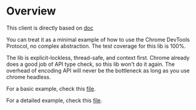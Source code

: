 # Overview

This client is directly based on [doc](https://chromedevtools.github.io/devtools-protocol/)

You can treat it as a minimal example of how to use the Chrome DevTools Protocol, no
complex abstraction. The test coverage for this lib is 100%.

The lib is explicit-lockless, thread-safe, and context first. Chrome already does a good job of API type check,
so this lib won't do it again. The overhead of encoding API will never be the bottleneck as long as you use chrome headless.

For a basic example, check this [file](example_test.go).

For a detailed example, check this [file](main_test.go).
